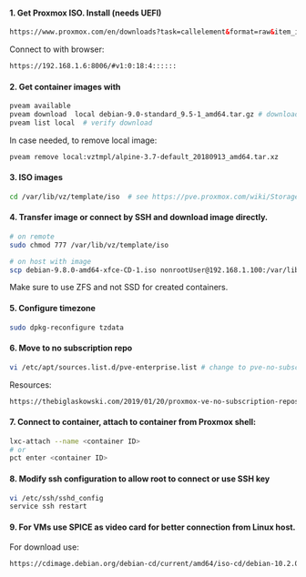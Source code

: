 #### 1. Get Proxmox ISO. Install (needs UEFI)
```html
https://www.proxmox.com/en/downloads?task=callelement&format=raw&item_id=452&element=f85c494b-2b32-4109-b8c1-083cca2b7db6&method=download&args[0]=7b03f3ce48b75b7b5c4bbc322dfdb990
```
Connect to with browser:
```html
https://192.168.1.6:8006/#v1:0:18:4::::::
```
#### 2. Get container images with
```bash
pveam available
pveam download  local debian-9.0-standard_9.5-1_amd64.tar.gz # download container
pveam list local  # verify download
```
In case needed, to remove local image:
```bash
pveam remove local:vztmpl/alpine-3.7-default_20180913_amd64.tar.xz  
```
#### 3. ISO images 
```bash
cd /var/lib/vz/template/iso  # see https://pve.proxmox.com/wiki/Storage:_Directory
```
#### 4. Transfer image or connect by SSH and download image directly.
```bash
# on remote
sudo chmod 777 /var/lib/vz/template/iso
```
```bash
# on host with image
scp debian-9.8.0-amd64-xfce-CD-1.iso nonrootUser@192.168.1.100:/var/lib/vz/template/iso
```
Make sure to use ZFS and not SSD for created containers.
#### 5. Configure timezone
```bash
sudo dpkg-reconfigure tzdata
```
#### 6. Move to no subscription repo
```bash
vi /etc/apt/sources.list.d/pve-enterprise.list # change to pve-no-subscription
```
Resources:
```html
https://thebiglaskowski.com/2019/01/20/proxmox-ve-no-subscription-repository.html
```
#### 7. Connect to container, attach to container from Proxmox shell:
```bash
lxc-attach --name <container ID>
# or
pct enter <container ID>
```
#### 8. Modify ssh configuration to allow root to connect or use SSH key
```bash
vi /etc/ssh/sshd_config
service ssh restart
```
#### 9. For VMs use SPICE as video card for better connection from Linux host. <br />
For download use:
```html
https://cdimage.debian.org/debian-cd/current/amd64/iso-cd/debian-10.2.0-amd64-netinst.iso
```
